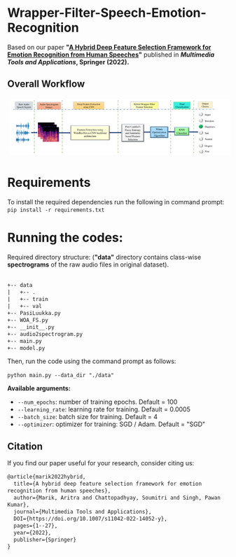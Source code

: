 # Wrapper-Filter-Speech-Emotion-Recognition
Based on our paper **"[A Hybrid Deep Feature Selection Framework for Emotion Recognition from Human Speeches](https://link.springer.com/article/10.1007/s11042-022-14052-y)"** published in **_Multimedia Tools and Applications_, Springer (2022).**

## Overall Workflow
<img src="./full_method.png" style="margin: 5px;">

# Requirements
To install the required dependencies run the following in command prompt:
`pip install -r requirements.txt`

# Running the codes:
Required directory structure: (**"data"** directory contains class-wise **spectrograms** of the raw audio files in original dataset).

```

+-- data
|   +-- .
|   +-- train
|   +-- val
+-- PasiLuukka.py
+-- WOA_FS.py
+-- __init__.py
+-- audio2spectrogram.py
+-- main.py
+-- model.py

```
Then, run the code using the command prompt as follows:

`python main.py --data_dir "./data"`

**Available arguments:**
- `--num_epochs`: number of training epochs. Default = 100
- `--learning_rate`: learning rate for training. Default = 0.0005
- `--batch_size`: batch size for training. Default = 4
- `--optimizer`: optimizer for training: SGD / Adam. Default = "SGD"

## Citation
If you find our paper useful for your research, consider citing us:
```
@article{marik2022hybrid,
  title={A hybrid deep feature selection framework for emotion recognition from human speeches},
  author={Marik, Aritra and Chattopadhyay, Soumitri and Singh, Pawan Kumar},
  journal={Multimedia Tools and Applications},
  DOI={https://doi.org/10.1007/s11042-022-14052-y},
  pages={1--27},
  year={2022},
  publisher={Springer}
}
```
